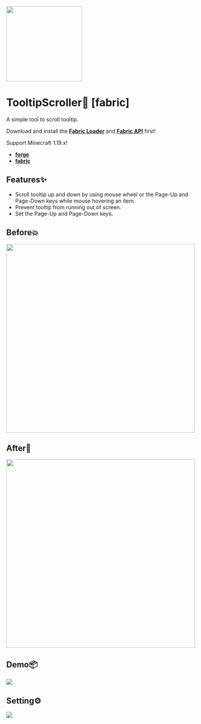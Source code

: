 <img src="https://cdn.jsdelivr.net/gh/harmonly/TooltipScroller-fabric@main/assets/logo.png" height="200px" width="200px"></img>

# TooltipScroller📑 [fabric]

A simple tool to scroll tooltip.

Download and install the [**Fabric Loader**](https://fabricmc.net/use/installer/) and [**Fabric API**](https://www.curseforge.com/minecraft/mc-mods/fabric-api) first!

Support Minecraft 1.19.x!

- [**forge**](https://github.com/harmonly/TooltipScroller-fabric)
- [**fabric**](https://github.com/harmonly/TooltipScroller-fabric)

## Features✨

- Scroll tooltip up and down by using mouse wheel or the Page-Up and Page-Down keys while mouse hovering an item.
- Prevent tooltip from running out of screen.
- Set the Page-Up and Page-Down keys.

## Before💥

<img src="https://cdn.jsdelivr.net/gh/harmonly/TooltipScroller-fabric@main/assets/before.png" height="500px"></img>

## After🎉

<img src="https://cdn.jsdelivr.net/gh/harmonly/TooltipScroller-fabric@main/assets/after.png" height="500px"></img>

## Demo📦

<img src="https://cdn.jsdelivr.net/gh/harmonly/TooltipScroller-fabric@main/assets/demo.gif"></img>

## Setting⚙

<img src="https://cdn.jsdelivr.net/gh/harmonly/TooltipScroller-fabric@main/assets/setting.png"></img>
